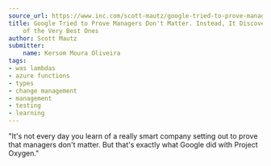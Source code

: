 ```yaml
---
source_url: https://www.inc.com/scott-mautz/google-tried-to-prove-managers-dont-matter-instead-they-discovered-10-traits-of-very-best-ones.html?utm_source=pocket-newtab
title: Google Tried to Prove Managers Don't Matter. Instead, It Discovered 10 Traits
    of the Very Best Ones
author: Scott Mautz
submitter:
    name: Kersom Moura Oliveira
tags:
- was lambdas
- azure functions
- types
- change management
- management
- testing
- learning
---
```


"It\'s not every day you learn of a really smart company setting out to prove that managers don\'t matter. But that\'s exactly what Google did with Project Oxygen." 
